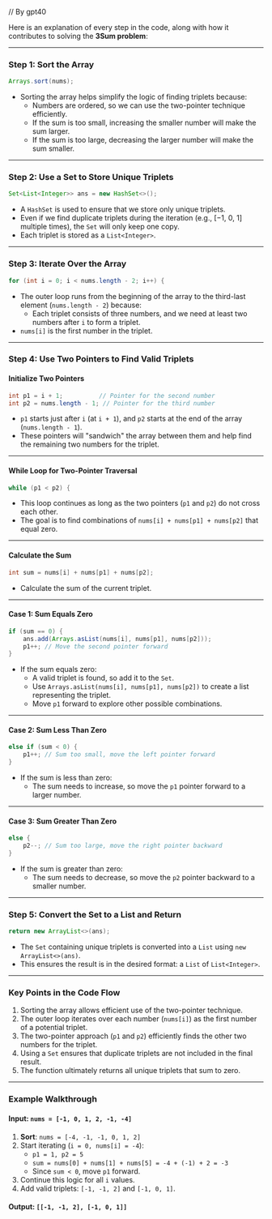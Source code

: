 // By gpt40

Here is an explanation of every step in the code, along with how it contributes to solving the **3Sum problem**:

---

### **Step 1: Sort the Array**
```java
Arrays.sort(nums);
```
- Sorting the array helps simplify the logic of finding triplets because:
  - Numbers are ordered, so we can use the two-pointer technique efficiently.
  - If the sum is too small, increasing the smaller number will make the sum larger.
  - If the sum is too large, decreasing the larger number will make the sum smaller.

---

### **Step 2: Use a Set to Store Unique Triplets**
```java
Set<List<Integer>> ans = new HashSet<>();
```
- A `HashSet` is used to ensure that we store only unique triplets. 
- Even if we find duplicate triplets during the iteration (e.g., [−1, 0, 1] multiple times), the `Set` will only keep one copy.
- Each triplet is stored as a `List<Integer>`.

---

### **Step 3: Iterate Over the Array**
```java
for (int i = 0; i < nums.length - 2; i++) {
```
- The outer loop runs from the beginning of the array to the third-last element (`nums.length - 2`) because:
  - Each triplet consists of three numbers, and we need at least two numbers after `i` to form a triplet.
- `nums[i]` is the first number in the triplet.

---

### **Step 4: Use Two Pointers to Find Valid Triplets**
#### **Initialize Two Pointers**
```java
int p1 = i + 1;          // Pointer for the second number
int p2 = nums.length - 1; // Pointer for the third number
```
- `p1` starts just after `i` (at `i + 1`), and `p2` starts at the end of the array (`nums.length - 1`).
- These pointers will "sandwich" the array between them and help find the remaining two numbers for the triplet.

---

#### **While Loop for Two-Pointer Traversal**
```java
while (p1 < p2) {
```
- This loop continues as long as the two pointers (`p1` and `p2`) do not cross each other.
- The goal is to find combinations of `nums[i] + nums[p1] + nums[p2]` that equal zero.

---

#### **Calculate the Sum**
```java
int sum = nums[i] + nums[p1] + nums[p2];
```
- Calculate the sum of the current triplet.

---

#### **Case 1: Sum Equals Zero**
```java
if (sum == 0) {
    ans.add(Arrays.asList(nums[i], nums[p1], nums[p2]));
    p1++; // Move the second pointer forward
}
```
- If the sum equals zero:
  - A valid triplet is found, so add it to the `Set`.
  - Use `Arrays.asList(nums[i], nums[p1], nums[p2])` to create a list representing the triplet.
  - Move `p1` forward to explore other possible combinations.

---

#### **Case 2: Sum Less Than Zero**
```java
else if (sum < 0) {
    p1++; // Sum too small, move the left pointer forward
}
```
- If the sum is less than zero:
  - The sum needs to increase, so move the `p1` pointer forward to a larger number.

---

#### **Case 3: Sum Greater Than Zero**
```java
else {
    p2--; // Sum too large, move the right pointer backward
}
```
- If the sum is greater than zero:
  - The sum needs to decrease, so move the `p2` pointer backward to a smaller number.

---

### **Step 5: Convert the Set to a List and Return**
```java
return new ArrayList<>(ans);
```
- The `Set` containing unique triplets is converted into a `List` using `new ArrayList<>(ans)`.
- This ensures the result is in the desired format: a `List` of `List<Integer>`.

---

### **Key Points in the Code Flow**
1. Sorting the array allows efficient use of the two-pointer technique.
2. The outer loop iterates over each number (`nums[i]`) as the first number of a potential triplet.
3. The two-pointer approach (`p1` and `p2`) efficiently finds the other two numbers for the triplet.
4. Using a `Set` ensures that duplicate triplets are not included in the final result.
5. The function ultimately returns all unique triplets that sum to zero.

---

### **Example Walkthrough**
#### Input: `nums = [-1, 0, 1, 2, -1, -4]`
1. **Sort**: `nums = [-4, -1, -1, 0, 1, 2]`
2. Start iterating (`i = 0, nums[i] = -4`):
   - `p1 = 1, p2 = 5`
   - `sum = nums[0] + nums[1] + nums[5] = -4 + (-1) + 2 = -3`
   - Since `sum < 0`, move `p1` forward.
3. Continue this logic for all `i` values.
4. Add valid triplets: `[-1, -1, 2]` and `[-1, 0, 1]`.

#### Output: `[[-1, -1, 2], [-1, 0, 1]]`